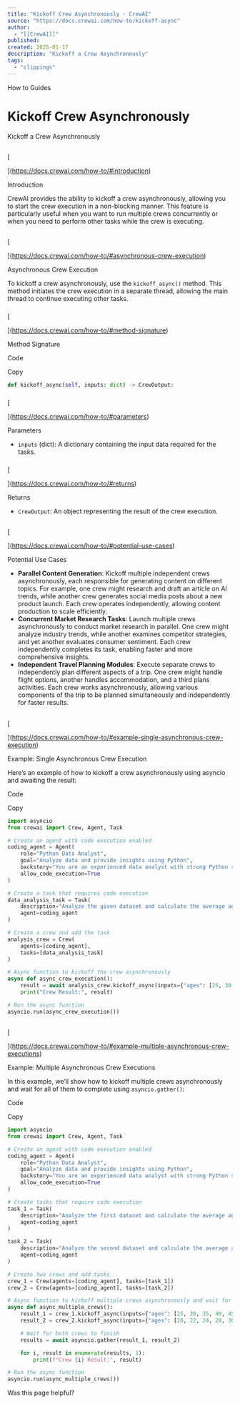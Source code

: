 ```yaml
---
title: "Kickoff Crew Asynchronously - CrewAI"
source: "https://docs.crewai.com/how-to/kickoff-async"
author:
  - "[[CrewAI]]"
published:
created: 2025-01-17
description: "Kickoff a Crew Asynchronously"
tags:
  - "clippings"
---
```


How to Guides

# Kickoff Crew Asynchronously

Kickoff a Crew Asynchronously

##

[​

](https://docs.crewai.com/how-to/#introduction)

Introduction

CrewAI provides the ability to kickoff a crew asynchronously, allowing you to start the crew execution in a non-blocking manner. This feature is particularly useful when you want to run multiple crews concurrently or when you need to perform other tasks while the crew is executing.

##

[​

](https://docs.crewai.com/how-to/#asynchronous-crew-execution)

Asynchronous Crew Execution

To kickoff a crew asynchronously, use the `kickoff_async()` method. This method initiates the crew execution in a separate thread, allowing the main thread to continue executing other tasks.

###

[​

](https://docs.crewai.com/how-to/#method-signature)

Method Signature

Code

Copy

```python
def kickoff_async(self, inputs: dict) -> CrewOutput:
```

###

[​

](https://docs.crewai.com/how-to/#parameters)

Parameters

- `inputs` (dict): A dictionary containing the input data required for the tasks.

###

[​

](https://docs.crewai.com/how-to/#returns)

Returns

- `CrewOutput`: An object representing the result of the crew execution.

##

[​

](https://docs.crewai.com/how-to/#potential-use-cases)

Potential Use Cases

- **Parallel Content Generation**: Kickoff multiple independent crews asynchronously, each responsible for generating content on different topics. For example, one crew might research and draft an article on AI trends, while another crew generates social media posts about a new product launch. Each crew operates independently, allowing content production to scale efficiently.
- **Concurrent Market Research Tasks**: Launch multiple crews asynchronously to conduct market research in parallel. One crew might analyze industry trends, while another examines competitor strategies, and yet another evaluates consumer sentiment. Each crew independently completes its task, enabling faster and more comprehensive insights.
- **Independent Travel Planning Modules**: Execute separate crews to independently plan different aspects of a trip. One crew might handle flight options, another handles accommodation, and a third plans activities. Each crew works asynchronously, allowing various components of the trip to be planned simultaneously and independently for faster results.

##

[​

](https://docs.crewai.com/how-to/#example-single-asynchronous-crew-execution)

Example: Single Asynchronous Crew Execution

Here’s an example of how to kickoff a crew asynchronously using asyncio and awaiting the result:

Code

Copy

```python
import asyncio
from crewai import Crew, Agent, Task

# Create an agent with code execution enabled
coding_agent = Agent(
    role="Python Data Analyst",
    goal="Analyze data and provide insights using Python",
    backstory="You are an experienced data analyst with strong Python skills.",
    allow_code_execution=True
)

# Create a task that requires code execution
data_analysis_task = Task(
    description="Analyze the given dataset and calculate the average age of participants. Ages: {ages}",
    agent=coding_agent
)

# Create a crew and add the task
analysis_crew = Crew(
    agents=[coding_agent],
    tasks=[data_analysis_task]
)

# Async function to kickoff the crew asynchronously
async def async_crew_execution():
    result = await analysis_crew.kickoff_async(inputs={"ages": [25, 30, 35, 40, 45]})
    print("Crew Result:", result)

# Run the async function
asyncio.run(async_crew_execution())
```

##

[​

](https://docs.crewai.com/how-to/#example-multiple-asynchronous-crew-executions)

Example: Multiple Asynchronous Crew Executions

In this example, we’ll show how to kickoff multiple crews asynchronously and wait for all of them to complete using `asyncio.gather()`:

Code

Copy

```python
import asyncio
from crewai import Crew, Agent, Task

# Create an agent with code execution enabled
coding_agent = Agent(
    role="Python Data Analyst",
    goal="Analyze data and provide insights using Python",
    backstory="You are an experienced data analyst with strong Python skills.",
    allow_code_execution=True
)

# Create tasks that require code execution
task_1 = Task(
    description="Analyze the first dataset and calculate the average age of participants. Ages: {ages}",
    agent=coding_agent
)

task_2 = Task(
    description="Analyze the second dataset and calculate the average age of participants. Ages: {ages}",
    agent=coding_agent
)

# Create two crews and add tasks
crew_1 = Crew(agents=[coding_agent], tasks=[task_1])
crew_2 = Crew(agents=[coding_agent], tasks=[task_2])

# Async function to kickoff multiple crews asynchronously and wait for all to finish
async def async_multiple_crews():
    result_1 = crew_1.kickoff_async(inputs={"ages": [25, 30, 35, 40, 45]})
    result_2 = crew_2.kickoff_async(inputs={"ages": [20, 22, 24, 28, 30]})

    # Wait for both crews to finish
    results = await asyncio.gather(result_1, result_2)

    for i, result in enumerate(results, 1):
        print(f"Crew {i} Result:", result)

# Run the async function
asyncio.run(async_multiple_crews())
```

Was this page helpful?

